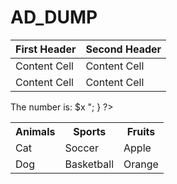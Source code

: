 # AD_DUMP

| First Header  | Second Header |
| ------------- | ------------- |
| Content Cell  | Content Cell  |
| Content Cell  | Content Cell  |


<table class="tg">
  <tr>
    <th class="tg-yw4l"><b>Animals</b></th>
    <th class="tg-yw4l"><b>Sports</b></th>
    <th class="tg-yw4l"><b>Fruits</b></th>
  </tr>
  <tr>
    <td class="tg-yw4l">Cat</td>
    <td class="tg-yw4l">Soccer</td>
    <td class="tg-yw4l">Apple</td>
  </tr>
  <tr>
    <td class="tg-yw4l">Dog</td>
    <td class="tg-yw4l">Basketball</td>
    <td class="tg-yw4l">Orange</td>
  </tr>
  
  <?php
    for ($x = 0; $x <= 10; $x++) {
    echo "<tr> The number is: $x </tr>";
    }
  ?>
  
</table>
